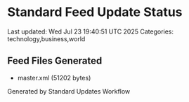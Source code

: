 # Standard Feed Update Status
Last updated: Wed Jul 23 19:40:51 UTC 2025
Categories: technology,business,world

## Feed Files Generated
- master.xml (51202 bytes)

Generated by Standard Updates Workflow

